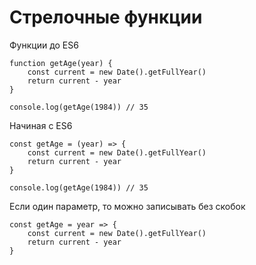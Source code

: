 # Стрелочные функции

Функции до ES6

    function getAge(year) {
        const current = new Date().getFullYear()
        return current - year
    }

    console.log(getAge(1984)) // 35
    
Начиная с ES6

    const getAge = (year) => {
        const current = new Date().getFullYear()
        return current - year
    }

    console.log(getAge(1984)) // 35

Если один параметр, то можно записывать без скобок

    const getAge = year => {
        const current = new Date().getFullYear()
        return current - year
    }
